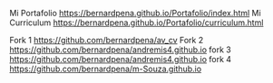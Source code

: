
Mi Portafolio https://bernardpena.github.io/Portafolio/index.html
Mi Curriculum https://bernardpena.github.io/Portafolio/curriculum.html

Fork 1 https://github.com/bernardpena/av_cv
Fork 2 https://github.com/bernardpena/andremis4.github.io
fork 3 https://github.com/bernardpena/andremis4.github.io
fork 4 https://github.com/bernardpena/m-Souza.github.io

